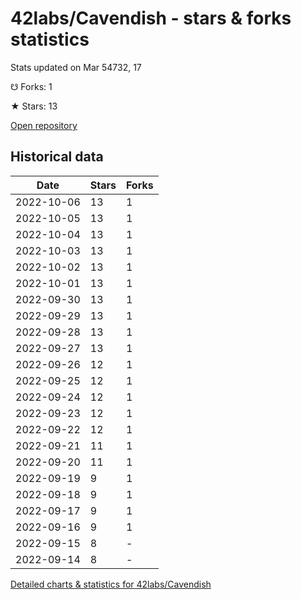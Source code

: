 # 42labs/Cavendish - stars & forks statistics

Stats updated on Mar 54732, 17

☋ Forks: 1

★ Stars: 13

[Open repository](https://github.com/42labs/Cavendish)

## Historical data
| Date | Stars | Forks |
|------|-------|-------|
| 2022-10-06 | 13 | 1 | 
| 2022-10-05 | 13 | 1 | 
| 2022-10-04 | 13 | 1 | 
| 2022-10-03 | 13 | 1 | 
| 2022-10-02 | 13 | 1 | 
| 2022-10-01 | 13 | 1 | 
| 2022-09-30 | 13 | 1 | 
| 2022-09-29 | 13 | 1 | 
| 2022-09-28 | 13 | 1 | 
| 2022-09-27 | 13 | 1 | 
| 2022-09-26 | 12 | 1 | 
| 2022-09-25 | 12 | 1 | 
| 2022-09-24 | 12 | 1 | 
| 2022-09-23 | 12 | 1 | 
| 2022-09-22 | 12 | 1 | 
| 2022-09-21 | 11 | 1 | 
| 2022-09-20 | 11 | 1 | 
| 2022-09-19 | 9 | 1 | 
| 2022-09-18 | 9 | 1 | 
| 2022-09-17 | 9 | 1 | 
| 2022-09-16 | 9 | 1 | 
| 2022-09-15 | 8 | - | 
| 2022-09-14 | 8 | - | 


[Detailed charts & statistics for 42labs/Cavendish](https://reviewgithub.com/rep/42labs/Cavendish)
